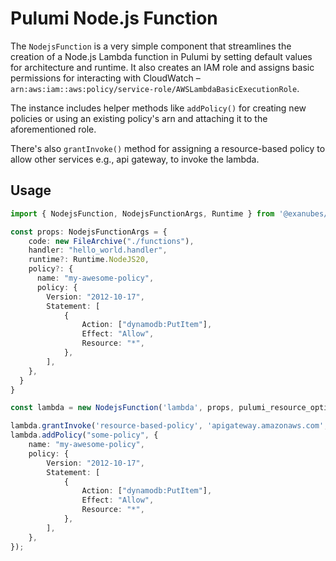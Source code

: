 # Pulumi Node.js Function

The `NodejsFunction` is a very simple component that streamlines the creation of a Node.js Lambda function in Pulumi by setting default values for architecture and runtime. It also creates an IAM role and assigns basic permissions for interacting with CloudWatch – `arn:aws:iam::aws:policy/service-role/AWSLambdaBasicExecutionRole`.

The instance includes helper methods like `addPolicy()` for creating new policies or using an existing policy's arn and attaching it to the aforementioned role.

There's also `grantInvoke()` method for assigning a resource-based policy to allow other services e.g., api gateway, to invoke the lambda.

## Usage

```typescript
import { NodejsFunction, NodejsFunctionArgs, Runtime } from '@exanubes/pulumi-nodejs-function'

const props: NodejsFunctionArgs = {
    code: new FileArchive("./functions"),
    handler: "hello_world.handler",
    runtime?: Runtime.NodeJS20,
    policy?: {
      name: "my-awesome-policy",
      policy: {
        Version: "2012-10-17",
        Statement: [
            {
                Action: ["dynamodb:PutItem"],
                Effect: "Allow",
                Resource: "*",
            },
        ],
    },
  }
}

const lambda = new NodejsFunction('lambda', props, pulumi_resource_options);

lambda.grantInvoke('resource-based-policy', 'apigateway.amazonaws.com', 'arn');
lambda.addPolicy("some-policy", {
    name: "my-awesome-policy",
    policy: {
        Version: "2012-10-17",
        Statement: [
            {
                Action: ["dynamodb:PutItem"],
                Effect: "Allow",
                Resource: "*",
            },
        ],
    },
});
```